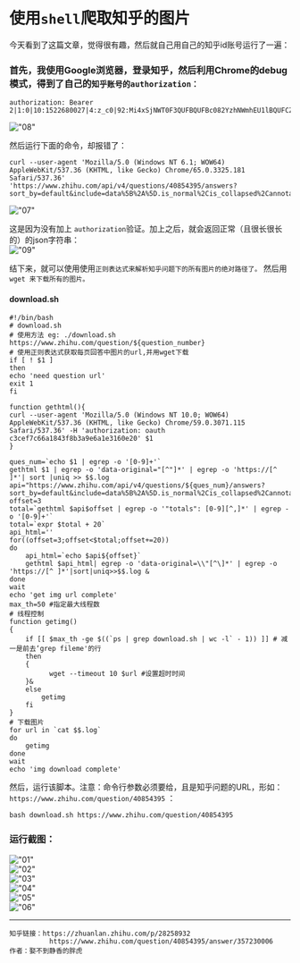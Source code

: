 使用`shell`爬取知乎的图片
==========

今天看到了这篇文章，觉得很有趣，然后就自己用自己的知乎id账号运行了一遍：<br />
### 首先，我使用Google浏览器，登录知乎，然后利用Chrome的debug模式，得到了自己的`知乎账号的authorization：`<br />
```shell
authorization: Bearer 2|1:0|10:1522680027|4:z_c0|92:Mi4xSjNWT0F3QUFBQUFBc082YzhNWmhEU1lBQUFCZ0FsVk4yNDZ2V3dCMjZmUHRUdlFJUTZZWXFOOUZkSkxUZWlNZUFB|a0fe09415ac4d5835c94d3c28a4f986d2ff7c94d64581bcfd80260cbe04eba54
```
!["08"](https://github.com/tycao/tycao.github.io/blob/master/shell_crawler/sh_08.png "08")<br />


然后运行下面的命令，却报错了：<br />
```shell
curl --user-agent 'Mozilla/5.0 (Windows NT 6.1; WOW64) AppleWebKit/537.36 (KHTML, like Gecko) Chrome/65.0.3325.181 Safari/537.36' 'https://www.zhihu.com/api/v4/questions/40854395/answers?sort_by=default&include=data%5B%2A%5D.is_normal%2Cis_collapsed%2Cannotation_action%2Cannotation_detail%2Ccollapse_reason%2Cis_sticky%2Ccollapsed_by%2Csuggest_edit%2Ccomment_count%2Ccan_comment%2Ccontent%2Ceditable_content%2Cvoteup_count%2Creshipment_settings%2Ccomment_permission%2Cmark_infos%2Ccreated_time%2Cupdated_time%2Creview_info%2Crelationship.is_authorized%2Cis_author%2Cvoting%2Cis_thanked%2Cis_nothelp%2Cupvoted_followees%3Bdata%5B%2A%5D.author.follower_count%2Cbadge%5B%3F%28type%3Dbest_answerer%29%5D.topics&limit=20&offset=20'
```
!["07"](https://github.com/tycao/tycao.github.io/blob/master/shell_crawler/sh_07.png "07")<br />


这是因为没有加上 `authorization`验证。加上之后，就会返回正常（且很长很长的）的json字符串：<br />
!["09"](https://github.com/tycao/tycao.github.io/blob/master/shell_crawler/sh_09.png "09")<br />

结下来，就可以使用使用`正则表达式来解析知乎问题下的所有图片的绝对路径了。` 然后用`wget 来下载所有的图片。`<br />
#### download.sh
```shell
#!/bin/bash
# download.sh
# 使用方法 eg: ./download.sh https://www.zhihu.com/question/${question_number}
# 使用正则表达式获取每页回答中图片的url,并用wget下载
if [ ! $1 ]
then
echo 'need question url'
exit 1
fi

function gethtml(){
curl --user-agent 'Mozilla/5.0 (Windows NT 10.0; WOW64) AppleWebKit/537.36 (KHTML, like Gecko) Chrome/59.0.3071.115 Safari/537.36' -H 'authorization: oauth c3cef7c66a1843f8b3a9e6a1e3160e20' $1
}

ques_num=`echo $1 | egrep -o '[0-9]+'`
gethtml $1 | egrep -o 'data-original="[^"]*' | egrep -o 'https://[^ ]*'| sort |uniq >> $$.log
api="https://www.zhihu.com/api/v4/questions/${ques_num}/answers?sort_by=default&include=data%5B%2A%5D.is_normal%2Cis_collapsed%2Cannotation_action%2Cannotation_detail%2Ccollapse_reason%2Cis_sticky%2Ccollapsed_by%2Csuggest_edit%2Ccomment_count%2Ccan_comment%2Ccontent%2Ceditable_content%2Cvoteup_count%2Creshipment_settings%2Ccomment_permission%2Cmark_infos%2Ccreated_time%2Cupdated_time%2Creview_info%2Crelationship.is_authorized%2Cis_author%2Cvoting%2Cis_thanked%2Cis_nothelp%2Cupvoted_followees%3Bdata%5B%2A%5D.author.follower_count%2Cbadge%5B%3F%28type%3Dbest_answerer%29%5D.topics&limit=20&offset="
offset=3 
total=`gethtml $api$offset | egrep -o '"totals": [0-9][^,]*' | egrep -o '[0-9]+'`
total=`expr $total + 20`
api_html=''
for((offset=3;offset<$total;offset+=20)) 
do
    api_html=`echo $api${offset}` 
    gethtml $api_html| egrep -o 'data-original=\\"[^\]*' | egrep -o 'https://[^ ]*'|sort|uniq>>$$.log &
done
wait
echo 'get img url complete'
max_th=50 #指定最大线程数
# 线程控制
function getimg()
{
    if [[ $max_th -ge $((`ps | grep download.sh | wc -l` - 1)) ]] # 减一是前去‘grep fileme'的行
    then
    {
          wget --timeout 10 $url #设置超时时间
    }&
    else
        getimg
    fi
}
# 下载图片
for url in `cat $$.log`
do
    getimg
done
wait
echo 'img download complete'
```



然后，运行该脚本。注意：命令行参数必须要给，且是知乎问题的URL，形如：`https://www.zhihu.com/question/40854395` ：<br />
```shell
bash download.sh https://www.zhihu.com/question/40854395
```

### 运行截图：
!["01"](https://github.com/tycao/tycao.github.io/blob/master/shell_crawler/sh_01.png "01")<br />
!["02"](https://github.com/tycao/tycao.github.io/blob/master/shell_crawler/sh_02.png "02")<br />
!["03"](https://github.com/tycao/tycao.github.io/blob/master/shell_crawler/sh_03.png "03")<br />
!["04"](https://github.com/tycao/tycao.github.io/blob/master/shell_crawler/sh_04.png "04")<br />
!["05"](https://github.com/tycao/tycao.github.io/blob/master/shell_crawler/sh_05.png "05")<br />
!["06"](https://github.com/tycao/tycao.github.io/blob/master/shell_crawler/sh_05.png "06")<br />


**************
```shell
知乎链接：https://zhuanlan.zhihu.com/p/28258932
		  https://www.zhihu.com/question/40854395/answer/357230006
作者：娶不到静香的胖虎
```